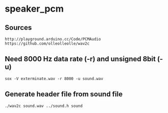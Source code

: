 # speaker_pcm

## Sources

    http://playground.arduino.cc/Code/PCMAudio
    https://github.com/olleolleolle/wav2c

## Need 8000 Hz data rate (-r) and unsigned 8bit (-u)

    sox -V exterminate.wav -r 8000 -u sound.wav

## Generate header file from sound file

    ./wav2c sound.wav ../sound.h sound

